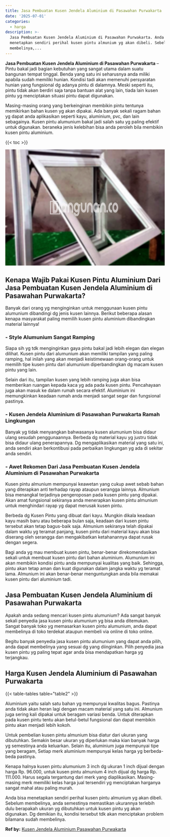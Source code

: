 ```yaml
---
title: Jasa Pembuatan Kusen Jendela Aluminium di Pasawahan Purwakarta
date: '2025-07-01'
categories:
  - harga
description: >-
  Jasa Pembuatan Kusen Jendela Aluminium di Pasawahan Purwakarta. Anda bisa
  menetapkan sendiri perihal kusen pintu almunium yg akan dibeli. Sebelum
  membelinya,...
---
```


**Jasa Pembuatan Kusen Jendela Aluminium di Pasawahan Purwakarta** – Pintu bakal jadi bagian kebutuhan yang sangat utama dalam suatu bangunan tempat tinggal. Benda yang satu ini seharusnya anda miliki apabila sudah memiliki hunian. Kondisi tadi akan memenuhi persyaratan hunian yang fungsional dg adanya pintu di dalamnya. Meski seperti itu, pintu tidak akan berdiri saja tanpa bantuan alat yang lain, tiada lain kusen pintu yg menciptakan situasi pintu dapat digunakan.

Masing-masing orang yang berkeinginan membikin pintu tentunya memikirkan bahan kusen yg akan dipakai. Ada banyak sekali ragam bahan yg dapat anda aplikasikan seperti kayu, aluminium, pvc, dan lain sebagainya. Kusen pintu alumunium bakal jadi salah satu yg paling efektif untuk digunakan. beraneka jenis kelebihan bisa anda peroleh bila membikin kusen pintu aluminium.

{{< toc >}}

![Jasa Pembuatan Kusen Jendela Aluminium di Pasawahan Purwakarta](/images/harga-kusen-jendela-alumunium-01.png)

## Kenapa Wajib Pakai Kusen Pintu Aluminium Dari Jasa Pembuatan Kusen Jendela Aluminium di Pasawahan Purwakarta?

Banyak dari orang yg menginginkan untuk menggunaan kusen pintu alumunium dibandingi dg jenis kusen lainnya. Berikut beberapa alasan kenapa masyarakat paling memilih kusen pintu aluminium dibandingkan material lainnya!

### \- Style Alumunium Sangat Ramping

Siapa sih yg tdk menginginkan gaya pintu bakal jadi lebih elegan dan elegan dilihat. Kusen pintu dari alumunium akan memiliki tampilan yang paling ramping, hal inilah yang akan menjadi keistimewaan orang-orang untuk memilih tipe kusen pintu dari alumunium diperbandingkan dg macam kusen pintu yang lain.

Selain dari itu, tampilan kusen yang lebih ramping juga akan bisa memberikan ruangan kepada kaca yg ada pada kusen pintu. Pencahayaan juga akan masuk ke dalam rumah secara efektif. Aluminium ini memungkinkan keadaan rumah anda menjadi sangat segar dan fungsional pastinya.

### \- Kusen Jendela Aluminium di Pasawahan Purwakarta Ramah Lingkungan

Banyak yg tidak menyangkan bahwasanya kusen alumunium bisa didaur ulang sesudah penggunaannya. Berbeda dg material kayu yg justru tidak bisa didaur ulang penerapannya. Dg mengaplikasikan material yang satu ini, anda sendiri akan berkontibusi pada perbaikan lingkungan yg ada di sekitar anda sendiri.

### \- Awet Rekomen Dari Jasa Pembuatan Kusen Jendela Aluminium di Pasawahan Purwakarta

Kusen pintu almunium mempunyai keawetan yang cukup awet sebab bahan yang diterapkan anti terhadap rayap ataupun serangga lainnya. Almunium bisa menangkal terjadinya pengeroposan pada kusen pintu yang dipakai. Akan amat fungsional sekiranya anda menerapkan kusen pintu almunium untuk menghindari rayap yg dapat merusak kusen pintu.

Berbeda dg Kusen Pintu yang dibuat dari kayu. Mungkin dikala keadaan kayu masih baru atau beberapa bulan saja, keadaan dari kusen pintu tersebut akan tetap bagus-baik saja. Almunium sekiranya telah dipakai dalam waktu yg teramat panjang, kusen pintu dari material kayu akan bisa diserang oleh serangga dan mengakibatkan ketahanannya dapat rusak dengan segera.

Bagi anda yg mau membuat kusen pintu, benar-benar direkomendasikan sekali untuk membuat kusen pintu dari bahan aluminium. Alumunium ini akan membikin kondisi pintu anda mempunyai kualitas yang baik. Sehingga, pintu akan tetap aman dan kuat digunakan dalam jangka waktu yg teramat lama. Almunium ini akan benar-benar menguntungkan anda bila memakai kusen pintu dari aluminium tadi.

## Jasa Pembuatan Kusen Jendela Aluminium di Pasawahan Purwakarta

Apakah anda sedang mencari kusen pintu alumunium? Ada sangat banyak sekali penyedia jasa kusen pintu alumunium yg bisa anda ditemukan. Sangat banyak toko yg memasarkan kusen pintu alumunium, anda dapat membelinya di toko terdekat ataupun membeli via online di toko online.

Begitu banyak penyedia jasa kusen pintu alumunium yang dapat anda pilih, anda dapat membelinya yang sesuai dg yang diinginkan. Pilih penyedia jasa kusen pintu yg paling tepat agar anda bisa mendapatkan harga yg terjangkau.

## Harga Kusen Jendela Aluminium di Pasawahan Purwakarta

{{< table-tables table="table2" >}}

Aluminium yaitu salah satu bahan yg mempunyai kwalitas bagus. Pastinya anda tidak akan heran lagi dengan macam material yang satu ini. Almunium juga sering kali dipakai untuk beragam variasi benda. Untuk diterapkan pada kusen pintu tentu akan betul-betul fungsional dan dapat membikin pintu akan menjadi lebih kokoh.

Untuk pembelian kusen pintu almunium bisa diatur dari ukuran yang dibutuhkan. Semakin besar ukuran yg diperlukan maka kian banyak harga yg semestinya anda keluarkan. Selain itu, aluminium juga mempunyai tipe yang beragam, Setiap merk aluminium mempunyai kelas harga yg berbeda-beda pastinya.

Kenapa halnya kusen pintu alumunium 3 inch dg ukuran 1 inch dijual dengan harga Rp. 96.000, untuk kusen pintu almunium 4 inch dijual dg harga Rp. 111.000. Harus segala tergantung dari merk yang diaplikasikan. Masing-masing merk memiliki kelas harga jual tersendiri yg menciptakan harganya sangat mahal atau paling murah.

Anda bisa menetapkan sendiri perihal kusen pintu almunium yg akan dibeli. Sebelum membelinya, anda semestinya memastikan ukurannya terlebih dulu berapakah ukuran yg dibutuhkan untuk kusen pintu yg akan digunakan. Dg demikian itu, kondisi tersebut tdk akan menciptakan problem bilamana sudah membelinya.

**Ref by:** [Kusen Jendela Aluminium Pasawahan Purwakarta](https://id.wikipedia.org/wiki/Kusen)
